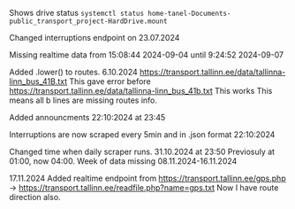 Shows drive status
`systemctl status home-tanel-Documents-public_transport_project-HardDrive.mount`

Changed interruptions endpoint on 23.07.2024

Missing realtime data from 15:08:44 2024-09-04 until 9:24:52 2024-09-07

Added .lower() to routes. 6.10.2024
https://transport.tallinn.ee/data/tallinna-linn_bus_41B.txt This gave error before
https://transport.tallinn.ee/data/tallinna-linn_bus_41b.txt This works
This means all b lines are missing routes info.

Added announcments 22:10:2024 at 23:45

Interruptions are now scraped every 5min and in .json format 22:10:2024

Changed time when daily scraper runs. 31.10.2024 at 23:50
Previosuly at 01:00, now 04:00.
Week of data missing 08.11.2024-16.11.2024

17.11.2024 Added realtime endpoint from https://transport.tallinn.ee/gps.php -> https://transport.tallinn.ee/readfile.php?name=gps.txt
Now I have route direction also.
